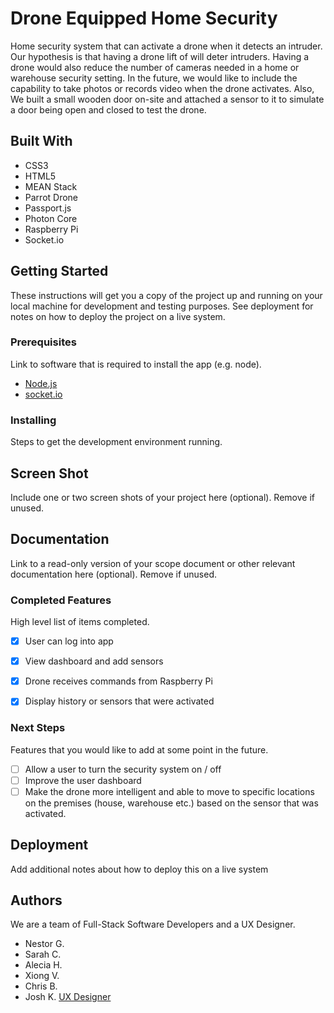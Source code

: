 # Drone Equipped Home Security

Home security system that can activate a drone when it detects an intruder. Our hypothesis is that having a drone lift of will deter intruders. Having a drone would also reduce the number of cameras needed in a home or warehouse security setting. In the future, we would like to include the capability to take photos or records video when the drone activates. Also, We built a small wooden door on-site and attached a sensor to it to simulate a door being open and closed to test the drone.

## Built With

- CSS3
- HTML5
- MEAN Stack
- Parrot Drone
- Passport.js
- Photon Core
- Raspberry Pi
- Socket.io

## Getting Started

These instructions will get you a copy of the project up and running on your local machine for development and testing purposes. See deployment for notes on how to deploy the project on a live system.

### Prerequisites

Link to software that is required to install the app (e.g. node).

- [Node.js](https://nodejs.org/en/)
- [socket.io](https://socket.io/)


### Installing

Steps to get the development environment running.

## Screen Shot

Include one or two screen shots of your project here (optional). Remove if unused.

## Documentation

Link to a read-only version of your scope document or other relevant documentation here (optional). Remove if unused.

### Completed Features

High level list of items completed.

- [x] User can log into app
- [x] View dashboard and add sensors
- [x] Drone receives commands from Raspberry Pi
- [x] Display history or sensors that were activated



### Next Steps

Features that you would like to add at some point in the future.

- [ ] Allow a user to turn the security system on / off
- [ ] Improve the user dashboard
- [ ] Make the drone more intelligent and able to move to specific locations on the premises (house, warehouse etc.) based on the sensor that was activated.

## Deployment

Add additional notes about how to deploy this on a live system

## Authors

We are a team of Full-Stack Software Developers and a UX Designer.
* Nestor G. 
* Sarah C. 
* Alecia H. 
* Xiong V.
* Chris B.
* Josh K. [UX Designer](https://www.joshkaeding.com/) 



